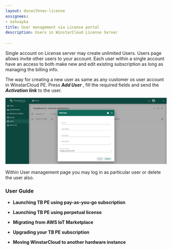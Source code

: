 ```yaml
---
layout: docwithnav-license
assignees:
- ashvayka
title: User management via License portal
description: Users in WinstarCloud License Server

---
```



Single account on License server may create unlimited Users. Users page allows invite other users to your account. Each user within a single account have an access to both make new and edit existing subscription as long as managing the billing info. 

The way for creating a new user as same as any customer os user account in WinstarCloud PE. Press ***Add User*** , fill the required fields and send the ***Activation link*** to the user.    

 ![image](/images/license/users.png)     

Within User management page you may log in as particular user or delete the user also. 

### User Guide

 - **Launching TB PE using pay-as-you-go subscription**
 
 - **Launching TB PE using perpetual license**
 
 - **Migrating from AWS IoT Marketplace**
 
 - **Upgrading your TB PE subscription** 
 
 - **Moving WinstarCloud to another hardware instance** 


